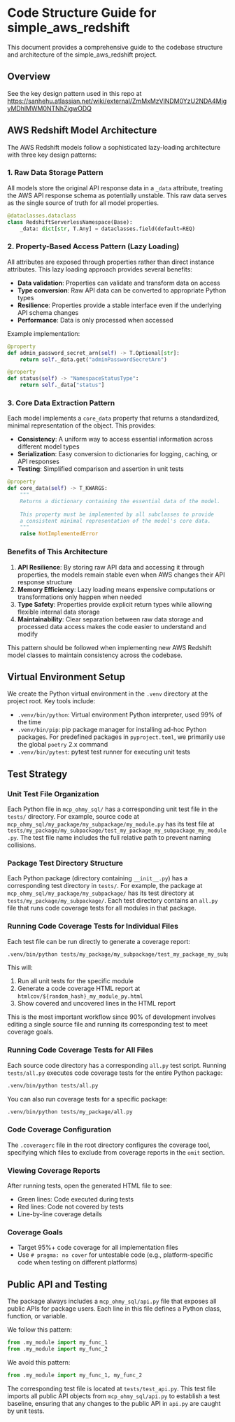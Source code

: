 # Code Structure Guide for simple_aws_redshift

This document provides a comprehensive guide to the codebase structure and architecture of the simple_aws_redshift project.

## Overview

See the key design pattern used in this repo at https://sanhehu.atlassian.net/wiki/external/ZmMxMzVlNDM0YzU2NDA4MjgyMDhlMWM0NTNhZjgwODQ

## AWS Redshift Model Architecture

The AWS Redshift models follow a sophisticated lazy-loading architecture with three key design patterns:

### 1. Raw Data Storage Pattern

All models store the original API response data in a `_data` attribute, treating the AWS API response schema as potentially unstable. This raw data serves as the single source of truth for all model properties.

```python
@dataclasses.dataclass
class RedshiftServerlessNamespace(Base):
    _data: dict[str, T.Any] = dataclasses.field(default=REQ)
```

### 2. Property-Based Access Pattern (Lazy Loading)

All attributes are exposed through properties rather than direct instance attributes. This lazy loading approach provides several benefits:

- **Data validation**: Properties can validate and transform data on access
- **Type conversion**: Raw API data can be converted to appropriate Python types
- **Resilience**: Properties provide a stable interface even if the underlying API schema changes
- **Performance**: Data is only processed when accessed

Example implementation:

```python
@property
def admin_password_secret_arn(self) -> T.Optional[str]:
    return self._data.get("adminPasswordSecretArn")

@property  
def status(self) -> "NamespaceStatusType":
    return self._data["status"]
```

### 3. Core Data Extraction Pattern

Each model implements a `core_data` property that returns a standardized, minimal representation of the object. This provides:

- **Consistency**: A uniform way to access essential information across different model types
- **Serialization**: Easy conversion to dictionaries for logging, caching, or API responses
- **Testing**: Simplified comparison and assertion in unit tests

```python
@property
def core_data(self) -> T_KWARGS:
    """
    Returns a dictionary containing the essential data of the model.
    
    This property must be implemented by all subclasses to provide
    a consistent minimal representation of the model's core data.
    """
    raise NotImplementedError
```

### Benefits of This Architecture

1. **API Resilience**: By storing raw API data and accessing it through properties, the models remain stable even when AWS changes their API response structure
2. **Memory Efficiency**: Lazy loading means expensive computations or transformations only happen when needed
3. **Type Safety**: Properties provide explicit return types while allowing flexible internal data storage
4. **Maintainability**: Clear separation between raw data storage and processed data access makes the code easier to understand and modify

This pattern should be followed when implementing new AWS Redshift model classes to maintain consistency across the codebase.


## Virtual Environment Setup

We create the Python virtual environment in the `.venv` directory at the project root. Key tools include:

- `.venv/bin/python`: Virtual environment Python interpreter, used 99% of the time
- `.venv/bin/pip`: pip package manager for installing ad-hoc Python packages. For predefined packages in `pyproject.toml`, we primarily use the global `poetry` 2.x command
- `.venv/bin/pytest`: pytest test runner for executing unit tests

## Test Strategy

### Unit Test File Organization

Each Python file in `mcp_ohmy_sql/` has a corresponding unit test file in the `tests/` directory. For example, source code at `mcp_ohmy_sql/my_package/my_subpackage/my_module.py` has its test file at `tests/my_package/my_subpackage/test_my_package_my_subpackage_my_module.py`. The test file name includes the full relative path to prevent naming collisions.

### Package Test Directory Structure

Each Python package (directory containing `__init__.py`) has a corresponding test directory in `tests/`. For example, the package at `mcp_ohmy_sql/my_package/my_subpackage/` has its test directory at `tests/my_package/my_subpackage/`. Each test directory contains an `all.py` file that runs code coverage tests for all modules in that package.

### Running Code Coverage Tests for Individual Files

Each test file can be run directly to generate a coverage report:

```bash
.venv/bin/python tests/my_package/my_subpackage/test_my_package_my_subpackage_my_module.py
```

This will:

1. Run all unit tests for the specific module
2. Generate a code coverage HTML report at `htmlcov/${random_hash}_my_module_py.html`
3. Show covered and uncovered lines in the HTML report

This is the most important workflow since 90% of development involves editing a single source file and running its corresponding test to meet coverage goals.

### Running Code Coverage Tests for All Files

Each source code directory has a corresponding `all.py` test script. Running `tests/all.py` executes code coverage tests for the entire Python package:

```bash
.venv/bin/python tests/all.py
```

You can also run coverage tests for a specific package:

```bash
.venv/bin/python tests/my_package/all.py
```

### Code Coverage Configuration

The `.coveragerc` file in the root directory configures the coverage tool, specifying which files to exclude from coverage reports in the `omit` section.

### Viewing Coverage Reports

After running tests, open the generated HTML file to see:

- Green lines: Code executed during tests
- Red lines: Code not covered by tests  
- Line-by-line coverage details

### Coverage Goals

- Target 95%+ code coverage for all implementation files
- Use `# pragma: no cover` for untestable code (e.g., platform-specific code when testing on different platforms)

## Public API and Testing

The package always includes a `mcp_ohmy_sql/api.py` file that exposes all public APIs for package users. Each line in this file defines a Python class, function, or variable.

We follow this pattern:

```python
from .my_module import my_func_1
from .my_module import my_func_2
```

We avoid this pattern:

```python
from .my_module import my_func_1, my_func_2
```

The corresponding test file is located at `tests/test_api.py`. This test file imports all public API objects from `mcp_ohmy_sql/api.py` to establish a test baseline, ensuring that any changes to the public API in `api.py` are caught by unit tests.
